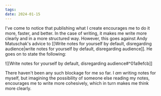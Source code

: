 ```yaml
---
tags: 
date: 2024-01-15
---
```

I've come to notice that publishing what I create encourages me to do it more, faster, and better. In the case of writing, it makes me write more clearly and in a more structured way. However, this goes against Andy Matuschak's advice to [[Write notes for yourself by default, disregarding audience|write notes for yourself by default, disregarding audience]]. He goes on to state the following:

![[Write notes for yourself by default, disregarding audience#^01a9efcb]]

There haven't been any such blockage for me so far. I _am_ writing notes for myself, but imagining the possibility of someone else reading my notes, encourages me to write more cohesively, which in turn makes me think more clearly.